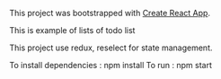 This project was bootstrapped with [Create React App](https://github.com/facebookincubator/create-react-app).

This is example of lists of todo list

This project use redux, reselect for state management.

To install dependencies : npm install
To run : npm start


